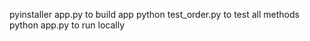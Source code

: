 pyinstaller app.py to build app
python test_order.py to test all methods
python app.py to run locally
